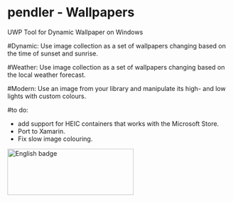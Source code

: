 # pendler - Wallpapers
 UWP Tool for Dynamic Wallpaper on Windows
 
 #Dynamic:
 Use image collection as a set of wallpapers changing based on the time of sunset and sunrise.
 
 #Weather:
 Use image collection as a set of wallpapers changing based on the local weather forecast.
 
 #Modern:
 Use an image from your library and manipulate its high- and low lights with custom colours.
 
 #to do:
 - add support for HEIC containers that works with the Microsoft Store.
 - Port to Xamarin.
 - Fix slow image colouring.
 
 
 
 <a href='//www.microsoft.com/store/apps/9NTZ5KFHZR50?cid=storebadge&ocid=badge'><img src='https://assets.windowsphone.com/85864462-9c82-451e-9355-a3d5f874397a/English_get-it-from-MS_InvariantCulture_Default.png' alt='English badge' style='width: 284px; height: 104px;'/></a>
 
